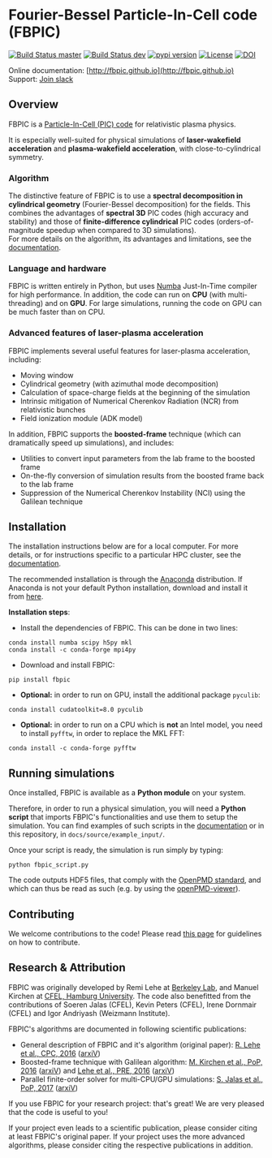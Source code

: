 # Fourier-Bessel Particle-In-Cell code (FBPIC)

[![Build Status master](https://img.shields.io/travis/fbpic/fbpic/master.svg?label=master)](https://travis-ci.org/fbpic/fbpic/branches)
[![Build Status dev](https://img.shields.io/travis/fbpic/fbpic/dev.svg?label=dev)](https://travis-ci.org/fbpic/fbpic/branches)
[![pypi version](https://img.shields.io/pypi/v/fbpic.svg)](https://pypi.python.org/pypi/fbpic)
[![License](https://img.shields.io/pypi/l/fbpic.svg)](LICENSE.txt)
[![DOI](https://zenodo.org/badge/69215997.svg)](https://zenodo.org/badge/latestdoi/69215997)

Online documentation: [http://fbpic.github.io](http://fbpic.github.io)<br/>
Support: [Join slack](https://slack-fbpic.herokuapp.com)

## Overview

FBPIC is a
[Particle-In-Cell (PIC) code](https://en.wikipedia.org/wiki/Particle-in-cell)
for relativistic plasma physics.  

It is especially well-suited for physical simulations of
**laser-wakefield acceleration** and **plasma-wakefield acceleration**, with close-to-cylindrical symmetry.

### Algorithm

The distinctive feature of FBPIC is to use
a **spectral decomposition in
cylindrical geometry** (Fourier-Bessel
decomposition) for the fields. This combines the advantages of **spectral 3D** PIC codes (high accuracy and stability) and
those of **finite-difference cylindrical** PIC codes
(orders-of-magnitude speedup when compared to 3D simulations).  
For more details on the algorithm, its advantages and limitations, see
the [documentation](http://fbpic.github.io).

### Language and hardware

FBPIC is written entirely in Python, but uses
[Numba](http://numba.pydata.org/) Just-In-Time compiler for high
performance. In addition, the code can run on **CPU** (with multi-threading)
and on **GPU**. For large simulations, running the
code on GPU can be much faster than on CPU.

### Advanced features of laser-plasma acceleration

FBPIC implements several useful features for laser-plasma acceleration, including:
- Moving window
- Cylindrical geometry (with azimuthal mode decomposition)
- Calculation of space-charge fields at the beginning of the simulation
- Intrinsic mitigation of Numerical Cherenkov Radiation (NCR) from relativistic bunches
- Field ionization module (ADK model)

In addition, FBPIC supports the **boosted-frame** technique (which can
dramatically speed up simulations), and includes:
- Utilities to convert input parameters from the lab frame to the boosted frame
- On-the-fly conversion of simulation results from the boosted frame back to the lab frame
- Suppression of the Numerical Cherenkov Instability (NCI) using the Galilean technique

## Installation

The installation instructions below are for a local computer. For more
details, or for instructions specific to a particular HPC cluster, see
the [documentation](http://fbpic.github.io).

The recommended installation is through the
[Anaconda](https://www.continuum.io/why-anaconda) distribution.
If Anaconda is not your default Python installation, download and install
it from [here](https://www.continuum.io/downloads).

**Installation steps**:

- Install the dependencies of FBPIC. This can be done in two lines:
```
conda install numba scipy h5py mkl
conda install -c conda-forge mpi4py
```
- Download and install FBPIC:
```
pip install fbpic
```

- **Optional:** in order to run on GPU, install the additional package
`pyculib`:
```
conda install cudatoolkit=8.0 pyculib
```

- **Optional:** in order to run on a CPU which is **not** an Intel model, you
need to install `pyfftw`, in order to replace the MKL FFT:
```
conda install -c conda-forge pyfftw
```

## Running simulations

Once installed, FBPIC is available as a **Python module** on your
system.

Therefore, in order to run a physical simulation, you will need a **Python
script** that imports FBPIC's functionalities and use them to setup the
simulation. You can find examples of such scripts in the
[documentation](http://fbpic.github.io) or in this repository, in `docs/source/example_input/`.

Once your script is ready, the simulation is run simply by typing:
```
python fbpic_script.py
```
The code outputs HDF5 files, that comply with the
[OpenPMD standard](http://www.openpmd.org/#/start),
 and which can thus be read as such (e.g. by using the
 [openPMD-viewer](https://github.com/openPMD/openPMD-viewer)).

## Contributing

We welcome contributions to the code! Please read [this page](https://github.com/fbpic/fbpic/blob/master/CONTRIBUTING.md) for guidelines on how to contribute.

## Research & Attribution

FBPIC was originally developed by Remi Lehe at [Berkeley Lab](http://www.lbl.gov/),
and Manuel Kirchen at
[CFEL, Hamburg University](http://lux.cfel.de/). The code also
benefitted from the contributions of Soeren Jalas (CFEL), Kevin Peters (CFEL),
Irene Dornmair (CFEL) and Igor Andriyash (Weizmann Institute).

FBPIC's algorithms are documented in following scientific publications:

* General description of FBPIC and it's algorithm (original paper): [R. Lehe et al., CPC, 2016](http://www.sciencedirect.com/science/article/pii/S0010465516300224) ([arxiV](https://arxiv.org/abs/1507.04790))
* Boosted-frame technique with Galilean algorithm: [M. Kirchen et al., PoP, 2016](https://aip.scitation.org/doi/10.1063/1.4964770) ([arxiV](https://arxiv.org/abs/1608.00215)) and [Lehe et al., PRE, 2016](https://journals.aps.org/pre/abstract/10.1103/PhysRevE.94.053305) ([arxiV](https://arxiv.org/abs/1608.00227))
* Parallel finite-order solver for multi-CPU/GPU simulations: [S. Jalas et al., PoP, 2017](https://aip.scitation.org/doi/abs/10.1063/1.4978569) ([arxiV](https://arxiv.org/abs/1611.05712))

If you use FBPIC for your research project: that's great! We are
very pleased that the code is useful to you!

If your project even leads to a scientific publication, please consider citing at least FBPIC's original paper. If your project uses the more advanced algorithms, please consider citing the respective publications in addition.
